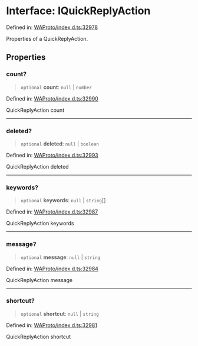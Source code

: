 # Interface: IQuickReplyAction

Defined in: [WAProto/index.d.ts:32978](https://github.com/Riders004/Tv/blob/3d6aaf6f3efb499dc9d0ca82bb24083bb45a8478/WAProto/index.d.ts#L32978)

Properties of a QuickReplyAction.

## Properties

### count?

> `optional` **count**: `null` \| `number`

Defined in: [WAProto/index.d.ts:32990](https://github.com/Riders004/Tv/blob/3d6aaf6f3efb499dc9d0ca82bb24083bb45a8478/WAProto/index.d.ts#L32990)

QuickReplyAction count

***

### deleted?

> `optional` **deleted**: `null` \| `boolean`

Defined in: [WAProto/index.d.ts:32993](https://github.com/Riders004/Tv/blob/3d6aaf6f3efb499dc9d0ca82bb24083bb45a8478/WAProto/index.d.ts#L32993)

QuickReplyAction deleted

***

### keywords?

> `optional` **keywords**: `null` \| `string`[]

Defined in: [WAProto/index.d.ts:32987](https://github.com/Riders004/Tv/blob/3d6aaf6f3efb499dc9d0ca82bb24083bb45a8478/WAProto/index.d.ts#L32987)

QuickReplyAction keywords

***

### message?

> `optional` **message**: `null` \| `string`

Defined in: [WAProto/index.d.ts:32984](https://github.com/Riders004/Tv/blob/3d6aaf6f3efb499dc9d0ca82bb24083bb45a8478/WAProto/index.d.ts#L32984)

QuickReplyAction message

***

### shortcut?

> `optional` **shortcut**: `null` \| `string`

Defined in: [WAProto/index.d.ts:32981](https://github.com/Riders004/Tv/blob/3d6aaf6f3efb499dc9d0ca82bb24083bb45a8478/WAProto/index.d.ts#L32981)

QuickReplyAction shortcut
